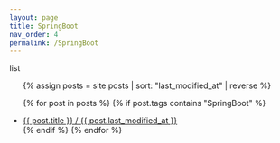 ```yaml
---
layout: page
title: SpringBoot
nav_order: 4
permalink: /SpringBoot
---
```

list
<ul>
  {% assign posts = site.posts | sort: "last_modified_at" | reverse %}
  
  {% for post in posts %}
    {% if post.tags contains "SpringBoot" %}
    <li>
      <a href="{{ post.url }}">{{ post.title }} / {{ post.last_modified_at }}</a>
    </li>
    {% endif %}
  {% endfor %}
</ul>